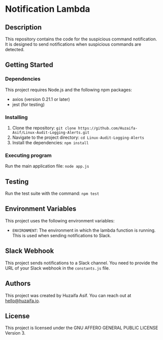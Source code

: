 # Notification Lambda

## Description
This repository contains the code for the suspicious command notification. It is designed to send notifications when suspicious commands are detected.

## Getting Started

### Dependencies
This project requires Node.js and the following npm packages:
- axios (version 0.21.1 or later)
- jest (for testing)

### Installing
1. Clone the repository: `git clone https://github.com/Huzaifa-Asif/Linux-Audit-Logging-Alerts.git`
2. Navigate to the project directory: `cd Linux-Audit-Logging-Alerts`
3. Install the dependencies: `npm install`

### Executing program
Run the main application file: `node app.js`

## Testing
Run the test suite with the command: `npm test`

## Environment Variables
This project uses the following environment variables:
- `ENVIRONMENT`: The environment in which the lambda function is running. This is used when sending notifications to Slack.

## Slack Webhook
This project sends notifications to a Slack channel. You need to provide the URL of your Slack webhook in the `constants.js` file.

## Authors
This project was created by Huzaifa Asif. You can reach out at hello@huzaifa.io.

## License
This project is licensed under the GNU AFFERO GENERAL PUBLIC LICENSE Version 3.